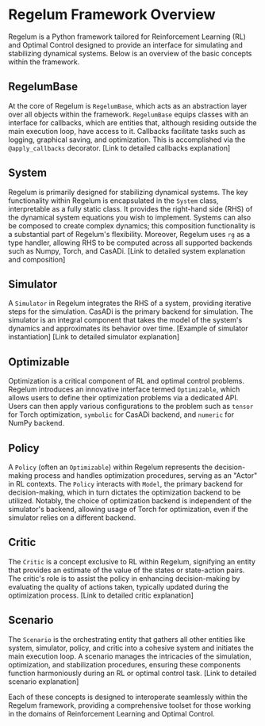 # Regelum Framework Overview

Regelum is a Python framework tailored for Reinforcement Learning (RL) and Optimal Control designed to provide an interface for simulating and stabilizing dynamical systems. Below is an overview of the basic concepts within the framework.

## RegelumBase

At the core of Regelum is `RegelumBase`, which acts as an abstraction layer over all objects within the framework. `RegelumBase` equips classes with an interface for callbacks, which are entities that, although residing outside the main execution loop, have access to it. Callbacks facilitate tasks such as logging, graphical saving, and optimization. This is accomplished via the `@apply_callbacks` decorator. [Link to detailed callbacks explanation]

## System

Regelum is primarily designed for stabilizing dynamical systems. The key functionality within Regelum is encapsulated in the `System` class, interpretable as a fully static class. It provides the right-hand side (RHS) of the dynamical system equations you wish to implement. Systems can also be composed to create complex dynamics; this composition functionality is a substantial part of Regelum's flexibility. Moreover, Regelum uses `rg` as a type handler, allowing RHS to be computed across all supported backends such as Numpy, Torch, and CasADi. [Link to detailed system explanation and composition]

## Simulator

A `Simulator` in Regelum integrates the RHS of a system, providing iterative steps for the simulation. CasADi is the primary backend for simulation. The simulator is an integral component that takes the model of the system's dynamics and approximates its behavior over time. [Example of simulator instantiation] [Link to detailed simulator explanation]

## Optimizable

Optimization is a critical component of RL and optimal control problems. Regelum introduces an innovative interface termed `Optimizable`, which allows users to define their optimization problems via a dedicated API. Users can then apply various configurations to the problem such as `tensor` for Torch optimization, `symbolic` for CasADi backend, and `numeric` for NumPy backend.

## Policy

A `Policy` (often an `Optimizable`) within Regelum represents the decision-making process and handles optimization procedures, serving as an "Actor" in RL contexts. The `Policy` interacts with `Model`, the primary backend for decision-making, which in turn dictates the optimization backend to be utilized. Notably, the choice of optimization backend is independent of the simulator's backend, allowing usage of Torch for optimization, even if the simulator relies on a different backend.

## Critic

The `Critic` is a concept exclusive to RL within Regelum, signifying an entity that provides an estimate of the value of the states or state-action pairs. The critic's role is to assist the policy in enhancing decision-making by evaluating the quality of actions taken, typically updated during the optimization process. [Link to detailed critic explanation]

## Scenario

The `Scenario` is the orchestrating entity that gathers all other entities like system, simulator, policy, and critic into a cohesive system and initiates the main execution loop. A scenario manages the intricacies of the simulation, optimization, and stabilization procedures, ensuring these components function harmoniously during an RL or optimal control task. [Link to detailed scenario explanation]

Each of these concepts is designed to interoperate seamlessly within the Regelum framework, providing a comprehensive toolset for those working in the domains of Reinforcement Learning and Optimal Control.

